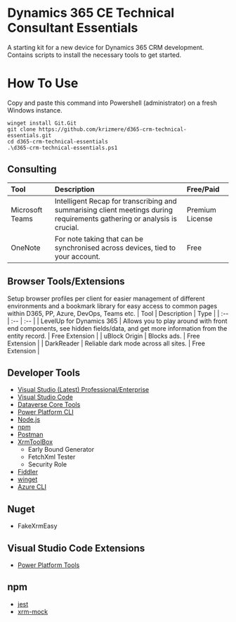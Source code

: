 # Dynamics 365 CE Technical Consultant Essentials
A starting kit for a new device for Dynamics 365 CRM development. Contains scripts to install the necessary tools to get started.

# How To Use
Copy and paste this command into Powershell (administrator) on a fresh Windows instance.
```
winget install Git.Git
git clone https://github.com/krizmere/d365-crm-technical-essentials.git
cd d365-crm-technical-essentials
.\d365-crm-technical-essentials.ps1
```

## Consulting
| Tool  | Description | Free/Paid |
| :-- | :-- | :-- |
| Microsoft Teams  | Intelligent Recap for transcribing and summarising client meetings during requirements gathering or analysis is crucial.  | Premium License |
| OneNote  | For note taking that can be synchronised across devices, tied to your account. | Free |

## Browser Tools/Extensions
Setup browser profiles per client for easier management of different environments and a bookmark library for easy access to common pages within D365, PP, Azure, DevOps, Teams etc.
| Tool  | Description | Type |
| :-- | :-- | :-- |
| LevelUp for Dynamics 365  | Allows you to play around with front end components, see hidden fields/data, and get more information from the entity record. | Free Extension |
| uBlock Origin  | Blocks ads. | Free Extension |
| DarkReader  | Reliable dark mode across all sites. | Free Extension |

## Developer Tools
* [Visual Studio (Latest) Professional/Enterprise](https://visualstudio.microsoft.com/downloads/)
* [Visual Studio Code](https://visualstudio.microsoft.com/downloads/)
* [Dataverse Core Tools](https://learn.microsoft.com/en-us/power-apps/developer/data-platform/download-tools-nuget)
* [Power Platform CLI](https://learn.microsoft.com/en-us/power-platform/developer/cli/introduction?tabs=windows)
* [Node.js](https://nodejs.org/en/download/)
* [npm](https://docs.npmjs.com/downloading-and-installing-node-js-and-npm)
* [Postman](https://www.postman.com/)
* [XrmToolBox](https://www.xrmtoolbox.com/)
  * Early Bound Generator
  * FetchXml Tester
  * Security Role
* [Fiddler](https://www.telerik.com/download/fiddler)
* [winget](https://learn.microsoft.com/en-us/windows/package-manager/winget/)
* [Azure CLI](https://learn.microsoft.com/en-us/cli/azure/install-azure-cli-windows?view=azure-cli-latest&pivots=winget)


## Nuget
* FakeXrmEasy

## Visual Studio Code Extensions
* [Power Platform Tools](https://marketplace.visualstudio.com/items?itemName=microsoft-IsvExpTools.powerplatform-vscode)

## npm
* [jest](https://jestjs.io/)
* [xrm-mock](https://www.npmjs.com/package/xrm-mock)
